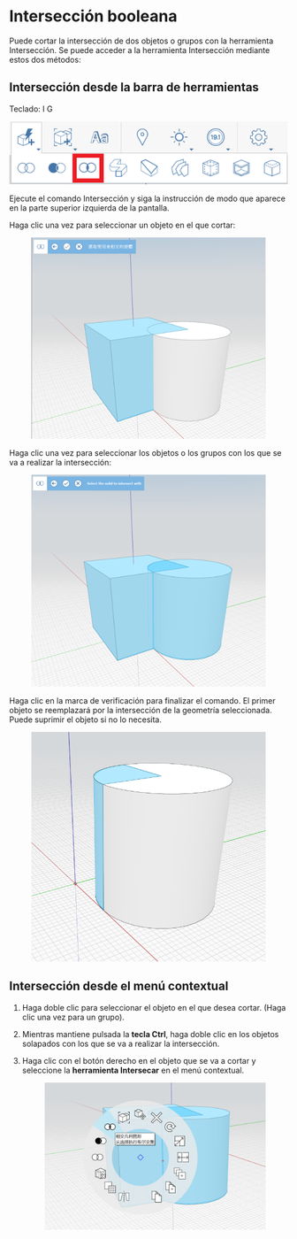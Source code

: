 # Intersección booleana 

Puede cortar la intersección de dos objetos o grupos con la herramienta Intersección. Se puede acceder a la herramienta Intersección mediante estos dos métodos:

## Intersección desde la barra de herramientas

Teclado: I G

![](../.gitbook/assets/IntersectToolbar.png)

Ejecute el comando Intersección y siga la instrucción de modo que aparece en la parte superior izquierda de la pantalla.

Haga clic una vez para seleccionar un objeto en el que cortar:


<figure><img src="../.gitbook/assets/image (9).png" alt=""><figcaption></figcaption></figure>

Haga clic una vez para seleccionar los objetos o los grupos con los que se va a realizar la intersección:

<figure><img src="../.gitbook/assets/image.png" alt=""><figcaption></figcaption></figure>

Haga clic en la marca de verificación para finalizar el comando. El primer objeto se reemplazará por la intersección de la geometría seleccionada. Puede suprimir el objeto si no lo necesita.


<figure><img src="../.gitbook/assets/image (3).png" alt=""><figcaption></figcaption></figure>

## Intersección desde el menú contextual

1. Haga doble clic para seleccionar el objeto en el que desea cortar. (Haga clic una vez para un grupo).
2. Mientras mantiene pulsada la **tecla Ctrl**, haga doble clic en los objetos solapados con los que se va a realizar la intersección.
3.  Haga clic con el botón derecho en el objeto que se va a cortar y seleccione la **herramienta Intersecar** en el menú contextual. 

    <figure><img src="../.gitbook/assets/IntersectContext.png" alt=""><figcaption></figcaption></figure>
